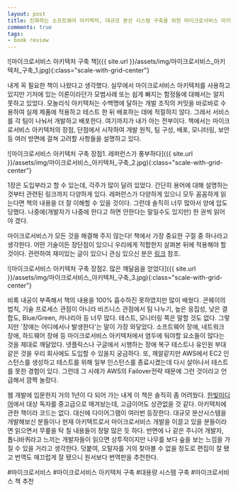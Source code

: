 ```yaml
---
layout: post
title: 진화하는 소프트웨어 아키텍처, 대규모 분산 시스템 구축을 위한 마이크로서비스 아키텍처 구축 리뷰
comments: true
tags:
- book review
---
```


![마이크로서비스 아키텍처 구축 책]({{ site.url }}/assets/img/마이크로서비스_아키텍처_구축_1.jpg){:class="scale-with-grid-center"}

내게 꼭 필요한 책이 나왔다고 생각했다. 실무에서 마이크로서비스 아키텍처를 사용하고 있지만 기저에 있는 이론이라던가 모범사례 또는 쉽게 빠지는 함정들에 대해서는 알지 못하고 있었다. 모놀리식 아키텍처는 수백명에 달하는 개발 조직의 커밋을 바로바로 수용하여 실제 제품에 적용하고 테스트 한 뒤 배포하는 데에 적절하지 않다. 그래서 서비스를 각 팀이 나눠서 개발하고 배포한다. 여기까지가 내가 아는 전부이다. 책에서는 마이크로서비스 아키텍처의 장점, 단점에서 시작하여 개발 원칙, 팀 구성, 배포, 모니터링, 보안 등 여러 방면에 걸쳐 고려할 사항들을 설명하고 있다.  

![마이크로서비스 아키텍처 구축 장점1. 레퍼런스가 풍부하다]({{ site.url }}/assets/img/마이크로서비스_아키텍처_구축_2.jpg){:class="scale-with-grid-center"}

1장은 도입부라고 할 수 있는데, 각주가 많이 달려 있었다. 간단히 용어에 대해 설명하는 것부터 관련된 링크까지 다양하게 있다. 레퍼런스가 다양하게 있으니 모두 꼼꼼하게 읽는다면 책의 내용을 더 잘 이해할 수 있을 것이다. 그런데 솔직히 너무 많아서 양에 압도당했다. 나중에(개발자가 나중에 한다고 하면 안한다는 말일수도 있지만) 한 권씩 읽어야 겠다.  

마이크로서비스가 모든 것을 해결해 주지 않는다! 책에서 가장 중요한 구절 중 하나라고 생각한다. 어떤 기술이든 장단점이 있으니 우리에게 적합한지 살펴본 뒤에 적용해야 할 것이다. 관련하여 재미있는 글이 있으니 관심 있으신 분은 [링크](https://lazygyu.net/blog/hype_driven_development) 참조.

![마이크로서비스 아키텍처 구축 장점2. 많은 깨달음을 얻었다]({{ site.url }}/assets/img/마이크로서비스_아키텍처_구축_3.jpg){:class="scale-with-grid-center"}

비록 내공이 부족해서 책의 내용을 100% 흡수하진 못하였지만 많이 배웠다. 콘웨이의 법칙, 기술 프로세스 관점이 아니라 비즈니스 관점에서 팀 나누기, 높은 응집성, 낮은 결합도, Blue/Green, 카나리아 등 너무 많다. 테스트, 모니터링 쪽은 말할 것도 없다. 그렇지만 '장애는 어디에서나 발생한다'는 말이 가장 와닿았다. 소프트웨어 장애, 네트워크 장애, 하드웨어 장애 등 마이크로서비스 아키텍처에서 염두에 둬야할 요소들이 많다는 것을 제대로 깨달았다. 넷플릭스나 구글에서 시행하는 장애 복구 테스트나 유인원 부대같은 것을 우리 회사에도 도입할 수 있을지 궁금하다. 또, 깨알같지만 AWS에서 EC2 인스턴스를 생성하고 테스트를 위해 일부 인스턴스를 종료시켰는데 다시 살아나서 테스트를 못한 경험이 있다. 그런데 그 사례가 AWS의 Failover전략 때문에 그런 것이라고 언급해서 깜짝 놀랐다.

웹 개발에 입문한지 거의 1년이 다 되어 가는 내게 이 책은 솔직히 좀 어려웠다. [한빛미디어](http://www.hanbit.co.kr/media/books/book_view.html?p_code=B8584207882)에서 대상 독자를 중고급으로 매겨놨는데, 고급이어도 상관없을 것 같다. 아키텍처에 관한 책이라 코드는 없다. 대신에 다이어그램이 여러번 등장한다. 대규모 분산시스템을 개발해보신 분들이나 현재 아키텍트로서 마이크로서비스 개발을 이끌고 있을 분들이라면 읽으면서 무릎을 탁 칠 내용들이 정말 많은 듯 하다. 반면에 나 같은 주니어 개발자, 톱니바퀴라고 느끼는 개발자들이 읽으면 상투적이지만 나무를 보다 숲을 보는 느낌을 가질 수 있을 거라고 생각한다. 덧붙여, 오탈자를 거의 찾아볼 수 없을 정도로 편집이 잘 됐고 번역도 매끄럽게 잘 됐으니 원서보다 번역판을 추천한다.

#마이크로서비스 #마이크로서비스 아키텍처 구축 #대용량 시스템 구축 #마이크로서비스 책 추천